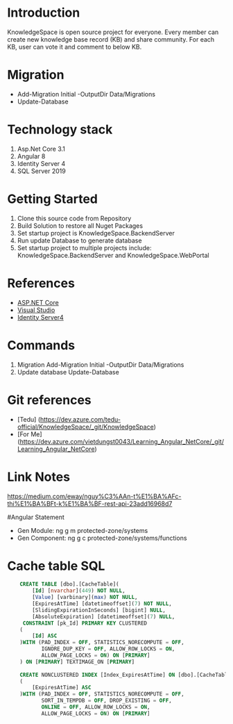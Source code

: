 # Introduction 
KnowledgeSpace is open source project for everyone. Every member can create new knowledge base record (KB) and share community.
For each KB, user can vote it and comment to below KB.

# Migration
- Add-Migration Initial -OutputDir Data/Migrations
- Update-Database

# Technology stack
1.  Asp.Net Core 3.1
2.	Angular 8
3.  Identity Server 4
4.  SQL Server 2019

# Getting Started
1.	Clone this source code from Repository
2.  Build Solution to restore all Nuget Packages
3.	Set startup project is KnowledgeSpace.BackendServer
4.	Run update Database to generate database
5.	Set startup project to multiple projects include: KnowledgeSpace.BackendServer and KnowledgeSpace.WebPortal

# References
- [ASP.NET Core](https://docs.microsoft.com/en-us/aspnet/core/?view=aspnetcore-3.1)
- [Visual Studio](https://visualstudio.microsoft.com/)
- [Identity Server4](https://identityserver.io/)

# Commands
1.  Migration
	Add-Migration Initial -OutputDir Data/Migrations
2. Update database
	Update-Database

# Git references
- [Tedu] (https://dev.azure.com/tedu-official/KnowledgeSpace/_git/KnowledgeSpace)
- [For Me] (https://dev.azure.com/vietdungst0043/Learning_Angular_NetCore/_git/Learning_Angular_NetCore)

# Link Notes
https://medium.com/eway/nguy%C3%AAn-t%E1%BA%AFc-thi%E1%BA%BFt-k%E1%BA%BF-rest-api-23add16968d7

#Angular Statement
- Gen Module: ng g m protected-zone/systems
- Gen Component: ng g c protected-zone/systems/functions

# Cache table SQL
```sql
    CREATE TABLE [dbo].[CacheTable](
        [Id] [nvarchar](449) NOT NULL,
        [Value] [varbinary](max) NOT NULL,
        [ExpiresAtTime] [datetimeoffset](7) NOT NULL,
        [SlidingExpirationInSeconds] [bigint] NULL,
        [AbsoluteExpiration] [datetimeoffset](7) NULL,
     CONSTRAINT [pk_Id] PRIMARY KEY CLUSTERED 
    (
        [Id] ASC
    )WITH (PAD_INDEX = OFF, STATISTICS_NORECOMPUTE = OFF, 
           IGNORE_DUP_KEY = OFF, ALLOW_ROW_LOCKS = ON, 
           ALLOW_PAGE_LOCKS = ON) ON [PRIMARY]
    ) ON [PRIMARY] TEXTIMAGE_ON [PRIMARY]
 
    CREATE NONCLUSTERED INDEX [Index_ExpiresAtTime] ON [dbo].[CacheTable]
    (
        [ExpiresAtTime] ASC
    )WITH (PAD_INDEX = OFF, STATISTICS_NORECOMPUTE = OFF, 
           SORT_IN_TEMPDB = OFF, DROP_EXISTING = OFF, 
           ONLINE = OFF, ALLOW_ROW_LOCKS = ON, 
           ALLOW_PAGE_LOCKS = ON) ON [PRIMARY]
```